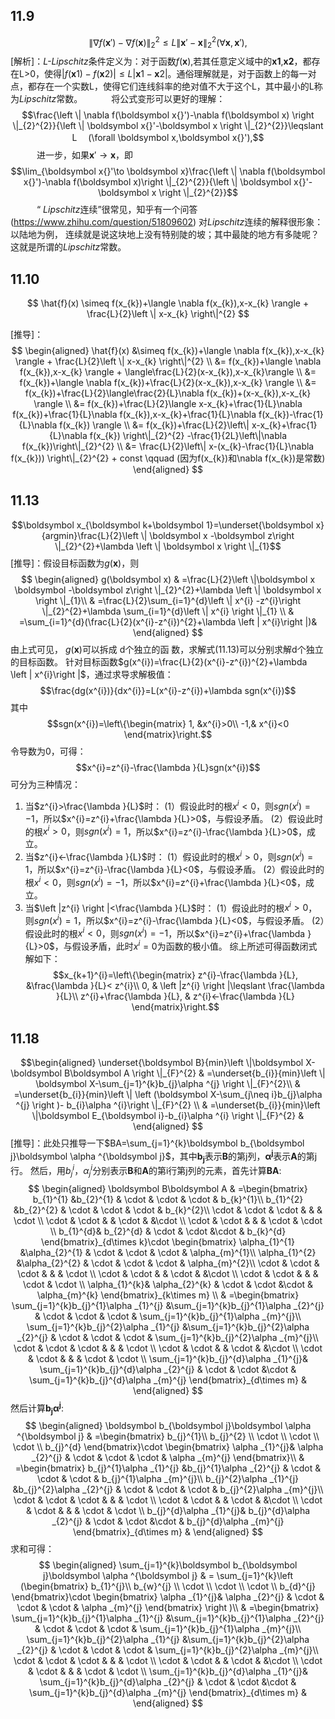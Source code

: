 ## 11.9
$$\left \| \nabla f(\boldsymbol x{}')-\nabla  f(\boldsymbol x) \right \|_{2}^{2} \leqslant L\left \| \boldsymbol x{}'-\boldsymbol x \right \|_{2}^{2} 　(\forall \boldsymbol x,\boldsymbol x{}'),$$
[解析]：*L-Lipschitz*条件定义为：对于函数$f(\boldsymbol x)$,若其任意定义域中的**x1**,**x2**，都存在L>0，使得$|f(\boldsymbol x1)-f(\boldsymbol x2)|≤L|\boldsymbol x1-\boldsymbol x2|$。通俗理解就是，对于函数上的每一对点，都存在一个实数L，使得它们连线斜率的绝对值不大于这个L，其中最小的L称为*Lipschitz*常数。
　　　将公式变形可以更好的理解：$$\frac{\left \| \nabla f(\boldsymbol x{}')-\nabla f(\boldsymbol x) \right \|_{2}^{2}}{\left \| \boldsymbol x{}'-\boldsymbol x \right \|_{2}^{2}}\leqslant L 　(\forall \boldsymbol x,\boldsymbol x{}'),$$
　　　进一步，如果$\boldsymbol x{}'\to  \boldsymbol x$，即$$\lim_{\boldsymbol x{}'\to \boldsymbol x}\frac{\left \| \nabla f(\boldsymbol x{}')-\nabla f(\boldsymbol x)\right \|_{2}^{2}}{\left \| \boldsymbol x{}'-\boldsymbol x \right \|_{2}^{2}}$$
　　　“ *Lipschitz*连续”很常见，知乎有一个问答(https://www.zhihu.com/question/51809602) 对*Lipschitz*连续的解释很形象：以陆地为例， 连续就是说这块地上没有特别陡的坡；其中最陡的地方有多陡呢？这就是所谓的*Lipschitz*常数。 
   
## 11.10

$$
\hat{f}(x) \simeq f(x_{k})+\langle \nabla f(x_{k}),x-x_{k} \rangle + \frac{L}{2}\left \| x-x_{k} \right\|^{2}
$$

[推导]：
$$
\begin{aligned}
\hat{f}(x) &\simeq f(x_{k})+\langle \nabla f(x_{k}),x-x_{k} \rangle + \frac{L}{2}\left \| x-x_{k} \right\|^{2} \\
&= f(x_{k})+\langle \nabla f(x_{k}),x-x_{k} \rangle + \langle\frac{L}{2}(x-x_{k}),x-x_{k}\rangle \\
&= f(x_{k})+\langle \nabla f(x_{k})+\frac{L}{2}(x-x_{k}),x-x_{k} \rangle \\
&= f(x_{k})+\frac{L}{2}\langle\frac{2}{L}\nabla f(x_{k})+(x-x_{k}),x-x_{k} \rangle \\
&= f(x_{k})+\frac{L}{2}\langle x-x_{k}+\frac{1}{L}\nabla f(x_{k})+\frac{1}{L}\nabla f(x_{k}),x-x_{k}+\frac{1}{L}\nabla f(x_{k})-\frac{1}{L}\nabla f(x_{k}) \rangle \\
&= f(x_{k})+\frac{L}{2}\left\| x-x_{k}+\frac{1}{L}\nabla f(x_{k}) \right\|_{2}^{2} -\frac{1}{2L}\left\|\nabla f(x_{k})\right\|_{2}^{2} \\
&= \frac{L}{2}\left\| x-(x_{k}-\frac{1}{L}\nabla f(x_{k})) \right\|_{2}^{2} + const \qquad (因为f(x_{k})和\nabla f(x_{k})是常数)
\end{aligned}
$$

## 11.13
$$\boldsymbol x_{\boldsymbol k+\boldsymbol 1}=\underset{\boldsymbol x}{argmin}\frac{L}{2}\left \| \boldsymbol x -\boldsymbol z\right \|_{2}^{2}+\lambda \left \| \boldsymbol x \right \|_{1}$$
[推导]：假设目标函数为$g(\boldsymbol x)$，则
$$
\begin{aligned}
g(\boldsymbol x)
& =\frac{L}{2}\left \|\boldsymbol  x \boldsymbol -\boldsymbol z\right \|_{2}^{2}+\lambda \left \| \boldsymbol x \right \|_{1}\\
& =\frac{L}{2}\sum_{i=1}^{d}\left \| x^{i} -z^{i}\right \|_{2}^{2}+\lambda \sum_{i=1}^{d}\left \| x^{i} \right \|_{1} \\
& =\sum_{i=1}^{d}(\frac{L}{2}(x^{i}-z^{i})^{2}+\lambda \left | x^{i}\right |)&
\end{aligned}
$$
由上式可见， $g(\boldsymbol x)$可以拆成 d个独立的函 数，求解式(11.13)可以分别求解d个独立的目标函数。 
针对目标函数$g(x^{i})=\frac{L}{2}(x^{i}-z^{i})^{2}+\lambda \left | x^{i}\right |$，通过求导求解极值：
$$\frac{dg(x^{i})}{dx^{i}}=L(x^{i}-z^{i})+\lambda sgn(x^{i})$$
其中$$sgn(x^{i})=\left\{\begin{matrix}
1, &x^{i}>0\\ 
 -1,& x^{i}<0
\end{matrix}\right.$$
令导数为0，可得：$$x^{i}=z^{i}-\frac{\lambda }{L}sgn(x^{i})$$可分为三种情况：
1. 当$z^{i}>\frac{\lambda }{L}$时：
    (1）假设此时的根$x^{i}<0$，则$sgn(x^{i})=-1$，所以$x^{i}=z^{i}+\frac{\lambda }{L}>0$，与假设矛盾。
    (2）假设此时的根$x^{i}>0$，则$sgn(x^{i})=1$，所以$x^{i}=z^{i}-\frac{\lambda }{L}>0$，成立。
2. 当$z^{i}<-\frac{\lambda }{L}$时：
    (1）假设此时的根$x^{i}>0$，则$sgn(x^{i})=1$，所以$x^{i}=z^{i}-\frac{\lambda }{L}<0$，与假设矛盾。
    (2）假设此时的根$x^{i}<0$，则$sgn(x^{i})=-1$，所以$x^{i}=z^{i}+\frac{\lambda }{L}<0$，成立。
3. 当$\left |z^{i}  \right |<\frac{\lambda }{L}$时：
    (1）假设此时的根$x^{i}>0$，则$sgn(x^{i})=1$，所以$x^{i}=z^{i}-\frac{\lambda }{L}<0$，与假设矛盾。
    (2）假设此时的根$x^{i}<0$，则$sgn(x^{i})=-1$，所以$x^{i}=z^{i}+\frac{\lambda }{L}>0$，与假设矛盾，此时$x^{i}=0$为函数的极小值。
综上所述可得函数闭式解如下：
$$x_{k+1}^{i}=\left\{\begin{matrix}
z^{i}-\frac{\lambda }{L}, &\frac{\lambda }{L}< z^{i}\\ 
0, & \left |z^{i}  \right |\leqslant \frac{\lambda }{L}\\ 
z^{i}+\frac{\lambda }{L}, & z^{i}<-\frac{\lambda }{L}
\end{matrix}\right.$$

## 11.18
$$\begin{aligned}
\underset{\boldsymbol B}{min}\left \|\boldsymbol  X-\boldsymbol B\boldsymbol A \right \|_{F}^{2}
& =\underset{b_{i}}{min}\left \| \boldsymbol X-\sum_{j=1}^{k}b_{j}\alpha ^{j} \right \|_{F}^{2}\\
& =\underset{b_{i}}{min}\left \| \left (\boldsymbol X-\sum_{j\neq i}b_{j}\alpha ^{j} \right )- b_{i}\alpha ^{i}\right \|_{F}^{2} \\
& =\underset{b_{i}}{min}\left \|\boldsymbol  E_{\boldsymbol i}-b_{i}\alpha ^{i} \right \|_{F}^{2} &
\end{aligned}
$$
[推导]：此处只推导一下$BA=\sum_{j=1}^{k}\boldsymbol b_{\boldsymbol j}\boldsymbol \alpha ^{\boldsymbol j}$，其中$\boldsymbol b_{\boldsymbol j}$表示**B**的第j列，$\boldsymbol \alpha ^{\boldsymbol j}$表示**A**的第j行。
然后，用$b_{j}^{i}$，$\alpha _{j}^{i}$分别表示**B**和**A**的第i行第j列的元素，首先计算**BA**:
$$
\begin{aligned}
\boldsymbol B\boldsymbol A
& =\begin{bmatrix}
b_{1}^{1} &b_{2}^{1}  & \cdot  & \cdot  & \cdot  & b_{k}^{1}\\ 
b_{1}^{2} &b_{2}^{2}  & \cdot  & \cdot  & \cdot  & b_{k}^{2}\\ 
\cdot  & \cdot  & \cdot  &  &  & \cdot \\ 
\cdot  &  \cdot &  & \cdot  &  &\cdot  \\ 
 \cdot & \cdot  &  &  & \cdot  & \cdot \\ 
 b_{1}^{d}& b_{2}^{d}  & \cdot  & \cdot  &\cdot   &  b_{k}^{d}
\end{bmatrix}_{d\times k}\cdot 
\begin{bmatrix}
\alpha_{1}^{1} &\alpha_{2}^{1}  & \cdot  & \cdot  & \cdot  & \alpha_{m}^{1}\\ 
\alpha_{1}^{2} &\alpha_{2}^{2}  & \cdot  & \cdot  & \cdot  & \alpha_{m}^{2}\\ 
\cdot  & \cdot  & \cdot  &  &  & \cdot \\ 
\cdot  &  \cdot &  & \cdot  &  &\cdot  \\ 
 \cdot & \cdot  &  &  & \cdot  & \cdot \\ 
 \alpha_{1}^{k}& \alpha_{2}^{k}  & \cdot  & \cdot  &\cdot   &  \alpha_{m}^{k}
\end{bmatrix}_{k\times m} \\
& =\begin{bmatrix}
\sum_{j=1}^{k}b_{j}^{1}\alpha _{1}^{j} &\sum_{j=1}^{k}b_{j}^{1}\alpha _{2}^{j} & \cdot  & \cdot  & \cdot  & \sum_{j=1}^{k}b_{j}^{1}\alpha _{m}^{j}\\ 
\sum_{j=1}^{k}b_{j}^{2}\alpha _{1}^{j} &\sum_{j=1}^{k}b_{j}^{2}\alpha _{2}^{j}  & \cdot  & \cdot  & \cdot  & \sum_{j=1}^{k}b_{j}^{2}\alpha _{m}^{j}\\ 
\cdot  & \cdot  & \cdot  &  &  & \cdot \\ 
\cdot  &  \cdot &  & \cdot  &  &\cdot  \\ 
 \cdot & \cdot  &  &  & \cdot  & \cdot \\ 
\sum_{j=1}^{k}b_{j}^{d}\alpha _{1}^{j}& \sum_{j=1}^{k}b_{j}^{d}\alpha _{2}^{j}  & \cdot  & \cdot  &\cdot   &  \sum_{j=1}^{k}b_{j}^{d}\alpha _{m}^{j}
\end{bmatrix}_{d\times m} &
\end{aligned}
$$
然后计算$\boldsymbol b_{\boldsymbol j}\boldsymbol \alpha ^{\boldsymbol j}$:
$$
\begin{aligned}
\boldsymbol b_{\boldsymbol j}\boldsymbol \alpha ^{\boldsymbol j}
& =\begin{bmatrix}
b_{j}^{1}\\ b_{j}^{2}
\\ \cdot 
\\ \cdot 
\\ \cdot 
\\ b_{j}^{d}
\end{bmatrix}\cdot 
\begin{bmatrix}
 \alpha _{1}^{j}& \alpha _{2}^{j} & \cdot  & \cdot  & \cdot  & \alpha _{m}^{j}
\end{bmatrix}\\
& =\begin{bmatrix}
b_{j}^{1}\alpha _{1}^{j} &b_{j}^{1}\alpha _{2}^{j} & \cdot  & \cdot  & \cdot  & b_{j}^{1}\alpha _{m}^{j}\\ 
b_{j}^{2}\alpha _{1}^{j} &b_{j}^{2}\alpha _{2}^{j}  & \cdot  & \cdot  & \cdot  & b_{j}^{2}\alpha _{m}^{j}\\ 
\cdot  & \cdot  & \cdot  &  &  & \cdot \\ 
\cdot  &  \cdot &  & \cdot  &  &\cdot  \\ 
 \cdot & \cdot  &  &  & \cdot  & \cdot \\ 
b_{j}^{d}\alpha _{1}^{j}& b_{j}^{d}\alpha _{2}^{j}  & \cdot  & \cdot  &\cdot   &  b_{j}^{d}\alpha _{m}^{j}
\end{bmatrix}_{d\times m} &
\end{aligned}
$$
求和可得：
$$
\begin{aligned}
\sum_{j=1}^{k}\boldsymbol b_{\boldsymbol j}\boldsymbol \alpha ^{\boldsymbol j} 
& = \sum_{j=1}^{k}\left (\begin{bmatrix}
b_{1}^{j}\\ b_{w}^{j}
\\ \cdot 
\\ \cdot 
\\ \cdot 
\\ b_{d}^{j}
\end{bmatrix}\cdot 
\begin{bmatrix}
 \alpha _{1}^{j}& \alpha _{2}^{j} & \cdot  & \cdot  & \cdot  & \alpha _{m}^{j}
\end{bmatrix} \right )\\
& =\begin{bmatrix}
\sum_{j=1}^{k}b_{j}^{1}\alpha _{1}^{j} &\sum_{j=1}^{k}b_{j}^{1}\alpha _{2}^{j} & \cdot  & \cdot  & \cdot  & \sum_{j=1}^{k}b_{j}^{1}\alpha _{m}^{j}\\ 
\sum_{j=1}^{k}b_{j}^{2}\alpha _{1}^{j} &\sum_{j=1}^{k}b_{j}^{2}\alpha _{2}^{j}  & \cdot  & \cdot  & \cdot  & \sum_{j=1}^{k}b_{j}^{2}\alpha _{m}^{j}\\ 
\cdot  & \cdot  & \cdot  &  &  & \cdot \\ 
\cdot  &  \cdot &  & \cdot  &  &\cdot  \\ 
 \cdot & \cdot  &  &  & \cdot  & \cdot \\ 
\sum_{j=1}^{k}b_{j}^{d}\alpha _{1}^{j}& \sum_{j=1}^{k}b_{j}^{d}\alpha _{2}^{j}  & \cdot  & \cdot  &\cdot   &  \sum_{j=1}^{k}b_{j}^{d}\alpha _{m}^{j}
\end{bmatrix}_{d\times m} &
\end{aligned}
$$
